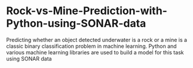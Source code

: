 # Rock-vs-Mine-Prediction-with-Python-using-SONAR-data
Predicting whether an object detected underwater is a rock or a mine is a classic binary classification problem in machine learning.
Python and various machine learning libraries are used to build a model for this task using SONAR data

